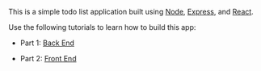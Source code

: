 This is a simple todo list application built using [Node](https://nodejs.org/en/), [Express](https://expressjs.com/), and [React](https://reactjs.org/).

Use the following tutorials to learn how to build this app:

* Part 1: [Back End](/tutorials/1-Back-End.md)

* Part 2: [Front End](/tutorials/2-Front-End.md)
